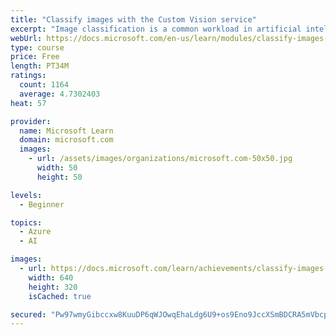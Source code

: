 ```yaml
---
title: "Classify images with the Custom Vision service"
excerpt: "Image classification is a common workload in artificial intelligence (AI) applications. It harnesses the predictive power of machine learning to enable AI systems to identify real-world items based on images."
webUrl: https://docs.microsoft.com/en-us/learn/modules/classify-images-custom-vision/
type: course
price: Free
length: PT34M
ratings:
  count: 1164
  average: 4.7302403
heat: 57

provider:
  name: Microsoft Learn
  domain: microsoft.com
  images:
    - url: /assets/images/organizations/microsoft.com-50x50.jpg
      width: 50
      height: 50

levels:
  - Beginner

topics:
  - Azure
  - AI

images:
  - url: https://docs.microsoft.com/learn/achievements/classify-images-custom-vision-social.png
    width: 640
    height: 320
    isCached: true

secured: "Pw97wmyGibccxw8KuuDP6qWJOwqEhaLdg6U9+os9Eno9JccXSmBDCRA5mVbcpxLSxemul9RreAtwuUZEgIfNm9z+UteIq12xsURraWJeiU/a5isUZw41OLMwMftmhGE9Zia/XV9QegWbg2396vvF7HGGRoT7BoN1GI1HuH/H8g+8auMQ4wxdU8EA9LNdgyJifBjuqx34Dkb5mHxB91xhw5V7lxkkOKp5ibi/9UWTmPFB2Qmrz9LbH5zSFJh4RtNH+kEcm5KfDB2kmm87vmTdfzSxVeID3mYAF07rBNTeDnoZe74VHI+FMHGnKuh1TGvAQhxxssOKa/yA1nV2twsegYLlt22zSao620jNvzO6ZJ3fN3yGOxlhOTrmwTFv2RwCTgxG3X0G7R1OpjIhNLX+q1dLS5dZ5EdAePd4gDg/LYs=;K4DpdBT1A1jiK+2Sgl23yQ=="
---
```


